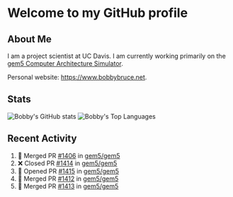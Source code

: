 # Welcome to my GitHub profile

## About Me

I am a project scientist at UC Davis. I am currently working primarily on the [gem5 Computer Architecture Simulator](https://github.com/gem5).

Personal website: <https://www.bobbybruce.net>.

## Stats

![Bobby's GitHub stats](https://github-readme-stats.vercel.app/api?username=bobbyrbruce&show_icons=true&theme=responsive&include_all_commits=true&count_private=true&show=reviews&disable_animations=true)
![Bobby's Top Languages ](https://github-readme-stats.vercel.app/api/top-langs/?username=bobbyrbruce&layout=compact&theme=responsive&count_private=true&langs_count=10&disable_animations=true)

## Recent Activity

<!--START_SECTION:activity-->
1. 🎉 Merged PR [#1406](https://github.com/gem5/gem5/pull/1406) in [gem5/gem5](https://github.com/gem5/gem5)
2. ❌ Closed PR [#1414](https://github.com/gem5/gem5/pull/1414) in [gem5/gem5](https://github.com/gem5/gem5)
3. 💪 Opened PR [#1415](https://github.com/gem5/gem5/pull/1415) in [gem5/gem5](https://github.com/gem5/gem5)
4. 🎉 Merged PR [#1412](https://github.com/gem5/gem5/pull/1412) in [gem5/gem5](https://github.com/gem5/gem5)
5. 🎉 Merged PR [#1413](https://github.com/gem5/gem5/pull/1413) in [gem5/gem5](https://github.com/gem5/gem5)
<!--END_SECTION:activity-->
